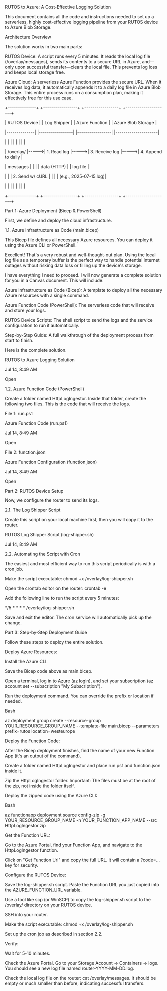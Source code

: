 RUTOS to Azure: A Cost-Effective Logging Solution

This document contains all the code and instructions needed to set up a serverless, highly cost-effective logging pipeline from your RUTOS device to Azure Blob Storage.



Architecture Overview

The solution works in two main parts:



RUTOS Device: A script runs every 5 minutes. It reads the local log file (/overlay/messages), sends its contents to a secure URL in Azure, and—only upon successful transfer—clears the local file. This prevents log loss and keeps local storage free.



Azure Cloud: A serverless Azure Function provides the secure URL. When it receives log data, it automatically appends it to a daily log file in Azure Blob Storage. This entire process runs on a consumption plan, making it effectively free for this use case.



+--------------+      +-----------------+      +-----------------+      +---------------------+

| RUTOS Device |      |   Log Shipper   |      |  Azure Function |      | Azure Blob Storage  |

|--------------|      |-----------------|      |-----------------|      |---------------------|

|              |      |                 |      |                 |      |                     |

| /overlay/    |----->| 1. Read log     |----->| 3. Receive log  |----->| 4. Append to daily  |

| messages     |      |                 |      |    data (HTTP)  |      |    log file         |

|              |      | 2. Send w/ cURL |      |                 |      | (e.g., 2025-07-15.log)|

|              |      |                 |      |                 |      |                     |

+--------------+      +-----------------+      +-----------------+      +---------------------+



Part 1: Azure Deployment (Bicep \& PowerShell)

First, we define and deploy the cloud infrastructure.



1.1. Azure Infrastructure as Code (main.bicep)

This Bicep file defines all necessary Azure resources. You can deploy it using the Azure CLI or PowerShell.





Excellent! That's a very robust and well-thought-out plan. Using the local log file as a temporary buffer is the perfect way to handle potential internet outages without risking data loss or filling up the device's storage.



I have everything I need to proceed. I will now generate a complete solution for you in a Canvas document. This will include:



Azure Infrastructure as Code (Bicep): A template to deploy all the necessary Azure resources with a single command.



Azure Function Code (PowerShell): The serverless code that will receive and store your logs.



RUTOS Device Scripts: The shell script to send the logs and the service configuration to run it automatically.



Step-by-Step Guide: A full walkthrough of the deployment process from start to finish.



Here is the complete solution.

RUTOS to Azure Logging Solution

Jul 14, 8:49 AM



Open



1.2. Azure Function Code (PowerShell)

Create a folder named HttpLogIngestor. Inside that folder, create the following two files. This is the code that will receive the logs.



File 1: run.ps1

Azure Function Code (run.ps1)

Jul 14, 8:49 AM



Open



File 2: function.json

Azure Function Configuration (function.json)

Jul 14, 8:49 AM



Open



Part 2: RUTOS Device Setup

Now, we configure the router to send its logs.





2.1. The Log Shipper Script

Create this script on your local machine first, then you will copy it to the router.

RUTOS Log Shipper Script (log-shipper.sh)

Jul 14, 8:49 AM



2.2. Automating the Script with Cron

The easiest and most efficient way to run this script periodically is with a cron job.



Make the script executable: chmod +x /overlay/log-shipper.sh



Open the crontab editor on the router: crontab -e



Add the following line to run the script every 5 minutes:



\*/5 \* \* \* \* /overlay/log-shipper.sh

Save and exit the editor. The cron service will automatically pick up the change.



Part 3: Step-by-Step Deployment Guide

Follow these steps to deploy the entire solution.



Deploy Azure Resources:



Install the Azure CLI.



Save the Bicep code above as main.bicep.



Open a terminal, log in to Azure (az login), and set your subscription (az account set --subscription "My Subscription").



Run the deployment command. You can override the prefix or location if needed.



Bash



az deployment group create --resource-group YOUR\_RESOURCE\_GROUP\_NAME --template-file main.bicep --parameters prefix=rutos location=westeurope

Deploy the Function Code:



After the Bicep deployment finishes, find the name of your new Function App (it's an output of the command).



Create a folder named HttpLogIngestor and place run.ps1 and function.json inside it.



Zip the HttpLogIngestor folder. Important: The files must be at the root of the zip, not inside the folder itself.



Deploy the zipped code using the Azure CLI:



Bash



az functionapp deployment source config-zip -g YOUR\_RESOURCE\_GROUP\_NAME -n YOUR\_FUNCTION\_APP\_NAME --src HttpLogIngestor.zip

Get the Function URL:



Go to the Azure Portal, find your Function App, and navigate to the HttpLogIngestor function.



Click on "Get Function Url" and copy the full URL. It will contain a ?code=... key for security.



Configure the RUTOS Device:



Save the log-shipper.sh script. Paste the Function URL you just copied into the AZURE\_FUNCTION\_URL variable.



Use a tool like scp (or WinSCP) to copy the log-shipper.sh script to the /overlay/ directory on your RUTOS device.



SSH into your router.



Make the script executable: chmod +x /overlay/log-shipper.sh



Set up the cron job as described in section 2.2.



Verify:



Wait for 5-10 minutes.



Check the Azure Portal. Go to your Storage Account -> Containers -> logs. You should see a new log file named router-YYYY-MM-DD.log.



Check the local log file on the router: cat /overlay/messages. It should be empty or much smaller than before, indicating successful transfers.

